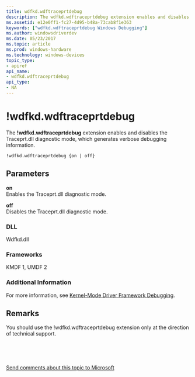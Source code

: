 ```yaml
---
title: wdfkd.wdftraceprtdebug
description: The wdfkd.wdftraceprtdebug extension enables and disables the Traceprt.dll diagnostic mode, which generates verbose debugging information.
ms.assetid: e12e0ff1-fc27-4d95-b48a-73cab8f1e363
keywords: ["wdfkd.wdftraceprtdebug Windows Debugging"]
ms.author: windowsdriverdev
ms.date: 05/23/2017
ms.topic: article
ms.prod: windows-hardware
ms.technology: windows-devices
topic_type:
- apiref
api_name:
- wdfkd.wdftraceprtdebug
api_type:
- NA
---
```


# !wdfkd.wdftraceprtdebug


The **!wdfkd.wdftraceprtdebug** extension enables and disables the Traceprt.dll diagnostic mode, which generates verbose debugging information.

```
!wdfkd.wdftraceprtdebug {on | off}
```

## <span id="Parameters"></span><span id="parameters"></span><span id="PARAMETERS"></span>Parameters


<span id="_______on______"></span><span id="_______ON______"></span> **on**   
Enables the Traceprt.dll diagnostic mode.

<span id="_______off______"></span><span id="_______OFF______"></span> **off**   
Disables the Traceprt.dll diagnostic mode.

### <span id="DLL"></span><span id="dll"></span>DLL

Wdfkd.dll

### <span id="Frameworks"></span><span id="frameworks"></span><span id="FRAMEWORKS"></span>Frameworks

KMDF 1, UMDF 2

### <span id="Additional_Information"></span><span id="additional_information"></span><span id="ADDITIONAL_INFORMATION"></span>Additional Information

For more information, see [Kernel-Mode Driver Framework Debugging](kernel-mode-driver-framework-debugging.md).

Remarks
-------

You should use the !wdfkd.wdftraceprtdebug extension only at the direction of technical support.

 

 

[Send comments about this topic to Microsoft](mailto:wsddocfb@microsoft.com?subject=Documentation%20feedback%20[debugger\debugger]:%20!wdfkd.wdftraceprtdebug%20%20RELEASE:%20%285/15/2017%29&body=%0A%0APRIVACY%20STATEMENT%0A%0AWe%20use%20your%20feedback%20to%20improve%20the%20documentation.%20We%20don't%20use%20your%20email%20address%20for%20any%20other%20purpose,%20and%20we'll%20remove%20your%20email%20address%20from%20our%20system%20after%20the%20issue%20that%20you're%20reporting%20is%20fixed.%20While%20we're%20working%20to%20fix%20this%20issue,%20we%20might%20send%20you%20an%20email%20message%20to%20ask%20for%20more%20info.%20Later,%20we%20might%20also%20send%20you%20an%20email%20message%20to%20let%20you%20know%20that%20we've%20addressed%20your%20feedback.%0A%0AFor%20more%20info%20about%20Microsoft's%20privacy%20policy,%20see%20http://privacy.microsoft.com/default.aspx. "Send comments about this topic to Microsoft")




